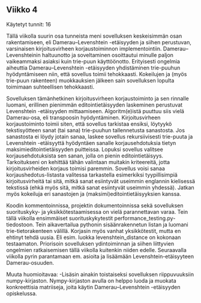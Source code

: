 ## Viikko 4  
Käytetyt tunnit: 16

Tällä viikolla suurin osa tunneista meni sovelluksen keskeisimmän osan rakentamiseen, eli Damerau–Levenshtein -etäisyyden ja siihen perustuvan, varsinaisen kirjoitusvirheen korjaustoiminnon implementointiin. Damerau–Levenshteinin haltuunotto ja soveltaminen osoittautui minulle paljon vaikeammaksi asiaksi kuin trie-puun käyttöönotto. Erityisesti ongelmia aiheuttia Damerau–Levenshtein -etäisyyden yhdistäminen trie-puuhun hyödyntämiseen niin, että sovellus toimii tehokkaasti. Kokeilujen ja (myös trie-puun rakenteen) muokkauksien jälkeen sain sovelluksen lopulta toimimaan suhteellisen tehokkaasti.

Sovelluksen tämänhetkinen kirjoitusvirheen korjaustoiminto ja sen rinnalle luomani, erillinen pienimmän editointietäisyyden laskeminen perustuvat Levenshtein -etäisyyden mittaamiseen. Algoritm(e)istä puuttuu siis vielä Damerau-osa, eli transpoosin hyödyntäminen. Kirjoitusvirheen korjaustoiminto toimii siten, että sovellus tarkistaa ensiksi, löytyykö tekstisyötteen sanat (tai sana) trie-puuhun tallennetusta sanastosta. Jos sanastosta ei löydy jotain sanaa, laskee sovellus rekursiivisesti trie-puuta ja Levenshtein -etäisyyttä hyödyntäen sanalle korjausehdotuksia tietyn maksimieditointietäisyyden puitteissa. Lopuksi sovellus valitsee korjausehdotuksista sen sanan, jolla on pienin editointietäisyys. Tarkoitukseni on kehittää tähän valintaan muitakin kriteereitä, jotta kirjoitusvirheiden korjaus toimisi paremmin. Sovellus voisi sanaa korjaushedotus-listasta valitessa tarkastella esimerkiksi tyypillisimpiä kirjoitusvirheitä tai sitä, mitkä sanat esiintyvät useimmin englannin kielisessä tekstissä (ehkä myös sitä, mitkä sanat esiintyvät useimmin yhdessä). Jatkan myös kokeiluja eri sanastojen ja (maksimi)editointietäisyyksien kanssa.

Koodin kommentoinnissa, projektin dokumentoinnissa sekä sovelluksen suorituskyky- ja yksikkötestaamisessa on vielä parannettavan varaa. Tein tällä viikolla ensimmäiset suorituskykytestit performance_testing.py-tiedostoon. Tein aikavertailua pythonin sisäänrakennetun listan ja luomani trie-tietorakenteen välillä. Korjasin myös vanhat yksikkötestit, mutta en ehtinyt tehdä uusia. Eli esim. luokka levenshtein_distance on kokonaan testaamaton. Priorisoin sovelluksen ydintoiminnan ja siihen liittyvien ongelmien ratkaisemisen tällä viikolla kuitenkin niiden edelle. Seuraavalla viikolla pyrin parantamaan em. asioita ja lisäämään Levenshtein-etäisyyteen Damerau-osuuden. 

Muuta huomioitavaa: 
-Lisäsin ainakin toistaiseksi sovelluksen riippuvuuksiin numpy-kirjaston. Nympy-kirjaston avulla on helppo luoda ja muokata konkreettisia matriiseja, joita käytin Damerau–Levenshtein -etäisyyden opiskelussa. 
